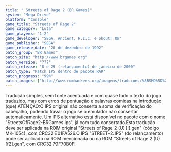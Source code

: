 ```yaml
---
title: " Streets of Rage 2 (BR Games)"
system: "Mega Drive"
platform: "Console"
game_title: "Streets of Rage 2"
game_category: "Luta"
game_players: "1-2"
game_developer: "SEGA, Ancient, H.I.C. e Shout! OW"
game_publisher: "SEGA"
game_release_date: "20 de dezembro de 1992"
patch_group: "BR Games"
patch_site: "http://www.brgames.org"
patch_version: "???"
patch_release: "8 e 29 (relançamento) de janeiro de 2000"
patch_type: "Patch IPS dentro de pacote RAR"
patch_progress: "99%"
patch_images: ["http://www.romhackers.org/imagens/traducoes/%5BSMD%5D%20Streets%20of%20Rage%202%20-%20BR%20Games%20-%201.png","http://www.romhackers.org/imagens/traducoes/%5BSMD%5D%20Streets%20of%20Rage%202%20-%20BR%20Games%20-%202.png","http://www.romhackers.org/imagens/traducoes/%5BSMD%5D%20Streets%20of%20Rage%202%20-%20BR%20Games%20-%203.png"]
---
```

Tradução simples, sem fonte acentuada e com quase todo o texto do jogo traduzido, mas com erros de pontuação e palavras comidas na introdução (que).ATENÇÃO:O IPS original não conserta a soma de verificação do cabeçalho, podendo travar o jogo se o emulador não consertar automaticamente. Um IPS alternativo está disponível no pacote com o nome "StreetsOfRage2-BRGames.ips", já com tudo consertado.Esta tradução deve ser aplicada na ROM original "Streets of Rage 2 (U) [!].gen" (código MK-1054), com CRC32 E01FA526.O IPS "STREET~2.IPS" (do relançamento) pode ser aplicado na ROM mencionada ou na ROM "Streets of Rage 2 (U) [f2].gen", com CRC32 79F70B0F!